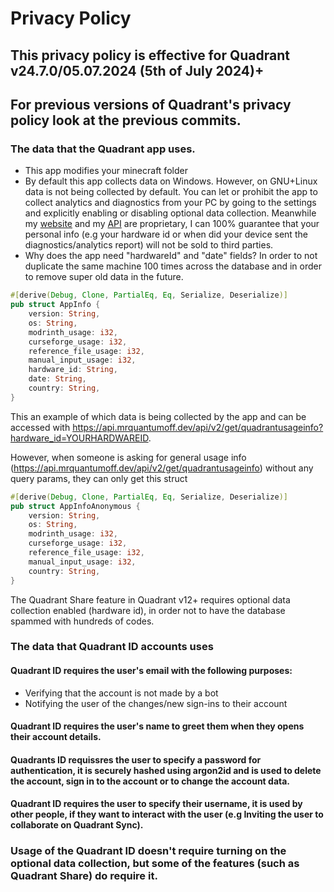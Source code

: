 # Privacy Policy

## This privacy policy is effective for Quadrant v24.7.0/05.07.2024 (5th of July 2024)+

## For previous versions of Quadrant's privacy policy look at the previous commits.

### The data that the Quadrant app uses.

- This app modifies your minecraft folder
- By default this app collects data on Windows. However, on GNU+Linux data is not being collected by default. You can let or prohibit the app to collect analytics and diagnostics from your PC by going to the settings and explicitly enabling or disabling optional data collection. Meanwhile my [website](https://mrquantumoff.dev) and my [API](https://api.mrquantumoff.dev) are proprietary, I can 100% guarantee that your personal info (e.g your hardware id or when did your device sent the diagnostics/analytics report) will not be sold to third parties.
- Why does the app need "hardwareId" and "date" fields? In order to not duplicate the same machine 100 times across the database and in order to remove super old data in the future.

```rust
#[derive(Debug, Clone, PartialEq, Eq, Serialize, Deserialize)]
pub struct AppInfo {
    version: String,
    os: String,
    modrinth_usage: i32,
    curseforge_usage: i32,
    reference_file_usage: i32,
    manual_input_usage: i32,
    hardware_id: String,
    date: String,
    country: String,
}
```

This an example of which data is being collected by the app and can be accessed with https://api.mrquantumoff.dev/api/v2/get/quadrantusageinfo?hardware_id=YOURHARDWAREID.

However, when someone is asking for general usage info (https://api.mrquantumoff.dev/api/v2/get/quadrantusageinfo) without any query params, they can only get this struct

```rust
#[derive(Debug, Clone, PartialEq, Eq, Serialize, Deserialize)]
pub struct AppInfoAnonymous {
    version: String,
    os: String,
    modrinth_usage: i32,
    curseforge_usage: i32,
    reference_file_usage: i32,
    manual_input_usage: i32,
    country: String,
}
```

The Quadrant Share feature in Quadrant v12+ requires optional data collection enabled (hardware id), in order not to have the database spammed with hundreds of codes.

### The data that Quadrant ID accounts uses

#### Quadrant ID requires the user's email with the following purposes:

- Verifying that the account is not made by a bot
- Notifying the user of the changes/new sign-ins to their account

#### Quadrant ID requires the user's name to greet them when they opens their account details.

#### Quadrants ID requissres the user to specify a password for authentication, it is securely hashed using argon2id and is used to delete the account, sign in to the account or to change the account data.

#### Quadrant ID requires the user to specify their username, it is used by other people, if they want to interact with the user (e.g Inviting the user to collaborate on Quadrant Sync).

### Usage of the Quadrant ID doesn't require turning on the optional data collection, but some of the features (such as Quadrant Share) do require it.
